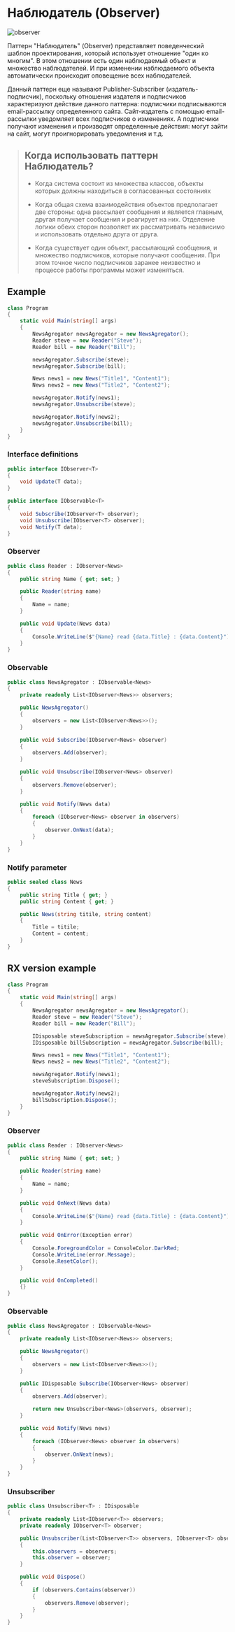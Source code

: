 # Наблюдатель (Observer)

![observer](observer.png)

Паттерн "Наблюдатель" (Observer) представляет поведенческий шаблон проектирования, который использует отношение "один ко многим". В этом отношении есть один наблюдаемый объект и множество наблюдателей. И при изменении наблюдаемого объекта автоматически происходит оповещение всех наблюдателей.

Данный паттерн еще называют Publisher-Subscriber (издатель-подписчик), поскольку отношения издателя и подписчиков характеризуют действие данного паттерна: подписчики подписываются email-рассылку определенного сайта. Сайт-издатель с помощью email-рассылки уведомляет всех подписчиков о изменениях. А подписчики получают изменения и производят определенные действия: могут зайти на сайт, могут проигнорировать уведомления и т.д.

> ## Когда использовать паттерн Наблюдатель?
> * Когда система состоит из множества классов, объекты которых должны находиться в согласованных состояниях
> 
> * Когда общая схема взаимодействия объектов предполагает две стороны: одна рассылает сообщения и является главным, другая получает сообщения и реагирует на них. Отделение логики обеих сторон позволяет их рассматривать независимо и использовать отдельно друга от друга.
> 
> * Когда существует один объект, рассылающий сообщения, и множество подписчиков, которые получают сообщения. При этом точное число подписчиков заранее неизвестно и процессе работы программы может изменяться.

## Example
```csharp
class Program
{
	static void Main(string[] args)
	{
		NewsAgregator newsAgregator = new NewsAgregator();
		Reader steve = new Reader("Steve");
		Reader bill = new Reader("Bill");

		newsAgregator.Subscribe(steve);
		newsAgregator.Subscribe(bill);

		News news1 = new News("Title1", "Content1");
		News news2 = new News("Title2", "Content2");

		newsAgregator.Notify(news1);
		newsAgregator.Unsubscribe(steve);

		newsAgregator.Notify(news2);
		newsAgregator.Unsubscribe(bill);
	}
}
```
### Interface definitions
```csharp
public interface IObserver<T>
{
	void Update(T data);
}

public interface IObservable<T>
{
	void Subscribe(IObserver<T> observer);
	void Unsubscribe(IObserver<T> observer);
	void Notify(T data);
}
```

### Observer
```csharp
public class Reader : IObserver<News>
{
	public string Name { get; set; }

	public Reader(string name)
	{
		Name = name;
	}

	public void Update(News data)
	{
		Console.WriteLine($"{Name} read {data.Title} : {data.Content}");
	}
}
```
### Observable
```csharp
public class NewsAgregator : IObservable<News>
{
	private readonly List<IObserver<News>> observers;

	public NewsAgregator()
	{
		observers = new List<IObserver<News>>();
	}

	public void Subscribe(IObserver<News> observer)
	{
		observers.Add(observer);
	}

	public void Unsubscribe(IObserver<News> observer)
	{
		observers.Remove(observer);
	}

	public void Notify(News data)
	{
		foreach (IObserver<News> observer in observers)
		{
			observer.OnNext(data);
		}
	}
}
```
### Notify parameter
```csharp
public sealed class News
{
	public string Title { get; }
	public string Content { get; }

	public News(string titile, string content)
	{
		Title = titile;
		Content = content;
	}
}
```
## RX version example
```csharp
class Program
{
	static void Main(string[] args)
	{
		NewsAgregator newsAgregator = new NewsAgregator();
		Reader steve = new Reader("Steve");
		Reader bill = new Reader("Bill");

		IDisposable steveSubscription = newsAgregator.Subscribe(steve);
		IDisposable billSubscription = newsAgregator.Subscribe(bill);

		News news1 = new News("Title1", "Content1");
		News news2 = new News("Title2", "Content2");

		newsAgregator.Notify(news1);
		steveSubscription.Dispose();

		newsAgregator.Notify(news2);
		billSubscription.Dispose();
	}
}
```
### Observer
```csharp
public class Reader : IObserver<News>
{
	public string Name { get; set; }

	public Reader(string name)
	{
		Name = name;
	}

	public void OnNext(News data)
	{
		Console.WriteLine($"{Name} read {data.Title} : {data.Content}");
	}

	public void OnError(Exception error)
	{
		Console.ForegroundColor = ConsoleColor.DarkRed;
		Console.WriteLine(error.Message);
		Console.ResetColor();
	}

	public void OnCompleted()
	{}
}
```

### Observable
```csharp
public class NewsAgregator : IObservable<News>
{
	private readonly List<IObserver<News>> observers;

	public NewsAgregator()
	{
		observers = new List<IObserver<News>>();
	}

	public IDisposable Subscribe(IObserver<News> observer)
	{
		observers.Add(observer);

		return new Unsubscriber<News>(observers, observer);
	}

	public void Notify(News news)
	{
		foreach (IObserver<News> observer in observers)
		{
			observer.OnNext(news);
		}
	}
}
```

### Unsubscriber
```csharp
public class Unsubscriber<T> : IDisposable
{
	private readonly List<IObserver<T>> observers;
	private readonly IObserver<T> observer;

	public Unsubscriber(List<IObserver<T>> observers, IObserver<T> observer)
	{
		this.observers = observers;
		this.observer = observer;
	}

	public void Dispose()
	{
		if (observers.Contains(observer))
		{
			observers.Remove(observer);
		}
	}
}
```